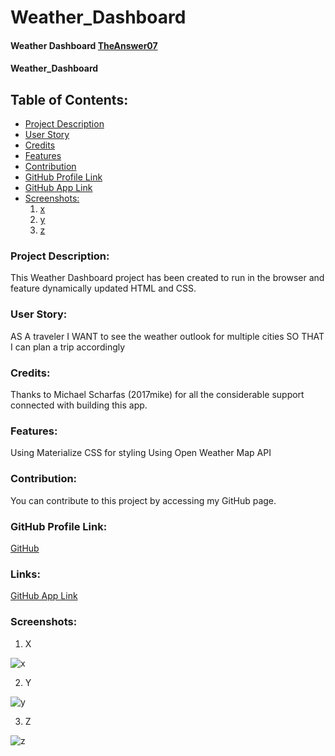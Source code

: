 # Weather_Dashboard

#### Weather Dashboard  [TheAnswer07](https://github.com/TheAnswer07)

#### Weather_Dashboard

## Table of Contents:
* [Project Description](#project-description)
* [User Story](#username)
* [Credits](#credits)
* [Features](#features)
* [Contribution](#contribution)
* [GitHub Profile Link](#github-profile)
* [GitHub App Link](#links)
* [Screenshots:](#screenshots)
    1. [x](#x)
    2. [y](#y)
    3. [z](#z)



### Project Description:
This Weather Dashboard project has been created to run in the browser and feature dynamically updated HTML and CSS. 

### User Story:

AS A traveler
I WANT to see the weather outlook for multiple cities
SO THAT I can plan a trip accordingly

### Credits:
Thanks to Michael Scharfas (2017mike) for all the considerable support connected with building this app.

### Features:

Using Materialize CSS for styling
Using Open Weather Map API


### Contribution:
You can contribute to this project by accessing my GitHub page.

### GitHub Profile Link:
[GitHub](https://github.com/TheAnswer07)

### Links:
[GitHub App Link](https://)

### Screenshots:

1. X

![x](screenshots/Empty%20app%20visual.png "x")

2. Y

![y](screenshots/App%20with%20data.png "y")

3. Z

![z](screenshots/App%20with%20data%20locally%20stored.png "z")